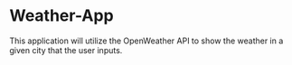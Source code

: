 # Weather-App
This application will utilize the OpenWeather API to show the weather in a given city that the user inputs.
